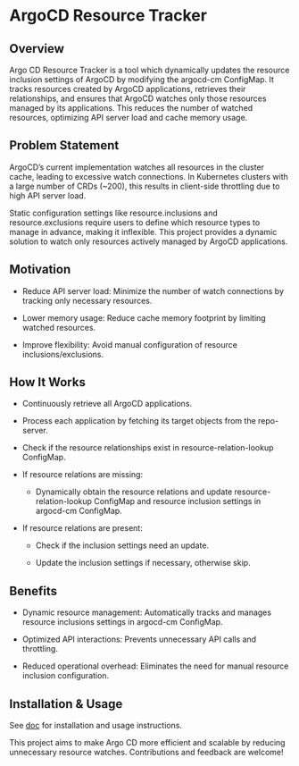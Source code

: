# ArgoCD Resource Tracker

## Overview

Argo CD Resource Tracker is a tool which dynamically updates the resource inclusion settings of ArgoCD by modifying the argocd-cm ConfigMap. It tracks resources created by ArgoCD applications, retrieves their relationships, and ensures that ArgoCD watches only those resources managed by its applications. This reduces the number of watched resources, optimizing API server load and cache memory usage.

## Problem Statement

ArgoCD’s current implementation watches all resources in the cluster cache, leading to excessive watch connections. In Kubernetes clusters with a large number of CRDs (~200), this results in client-side throttling due to high API server load.

Static configuration settings like resource.inclusions and resource.exclusions require users to define which resource types to manage in advance, making it inflexible. This project provides a dynamic solution to watch only resources actively managed by ArgoCD applications.

## Motivation

* Reduce API server load: Minimize the number of watch connections by tracking only necessary resources.

* Lower memory usage: Reduce cache memory footprint by limiting watched resources.

* Improve flexibility: Avoid manual configuration of resource inclusions/exclusions.

## How It Works

* Continuously retrieve all ArgoCD applications.

* Process each application by fetching its target objects from the repo-server.

* Check if the resource relationships exist in resource-relation-lookup ConfigMap.

* If resource relations are missing:

  * Dynamically obtain the resource relations and update resource-relation-lookup ConfigMap and  resource inclusion settings in argocd-cm ConfigMap.

* If resource relations are present:

  * Check if the inclusion settings need an update.

  * Update the inclusion settings if necessary, otherwise skip.

## Benefits

* Dynamic resource management: Automatically tracks and manages resource inclusions settings in argocd-cm ConfigMap.

* Optimized API interactions: Prevents unnecessary API calls and throttling.

* Reduced operational overhead: Eliminates the need for manual resource inclusion configuration.

## Installation & Usage

See [doc](docs/installation.md) for installation and usage instructions.

This project aims to make Argo CD more efficient and scalable by reducing unnecessary resource watches. Contributions and feedback are welcome!